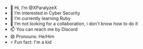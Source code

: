 - 👋 Hi, I’m @XParalyzeX
- 👀 I’m interested in Cyber Security
- 🌱 I’m currently learning Ruby
- 💞️ I’m not looking for a collaboration, i don't know how to do it
- 📫 You can reach me by Discord
- 😄 Pronouns: He/Him
- ⚡ Fun fact: I'm a kid
